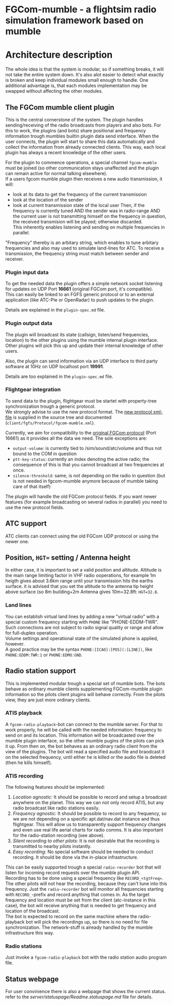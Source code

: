 FGCom-mumble - a flightsim radio simulation framework based on mumble
=====================================================================

Architecture description
========================
The whole idea is that the system is modular, so if something breaks, it will not take the entire system down.
It's also alot easier to detect what exactly is broken and keep individual modules small enough to handle.
One additional advantage is, that each modules implementation may be swapped without affecting the other modules.

The FGCom mumble client plugin
------------------------------
This is the central cornerstone of the system. The plugin handles sending/receiving of the radio broadcasts from players and also bots.
For this to work, the plugins (and bots) share positional and frequency information trough mumbles builtin plugin data send interface. When the user connects, the plugin will start to share this data automatically and collect the information from already connected clients. This way, each local plugin has always a recent knowledge of the other users.

For the plugin to commence operations, a special channel `fgcom-mumble` must be joined (so other communication stays unaffected and the plugin can remain active for normal talking elsewhere).  
If a users fgcom mumble plugin then receives a new audio transmission, it will:
- look at its data to get the frequency of the current transmission
- look at the location of the sender
- look at current transmission state of the local user
Then, if the frequency is currently tuned AND the sender was in radio-range AND the current user is not transmitting himself on the frequency in question, the received transmision will be played; otherwise discarded.  
This inherently enables listening and sending on multiple frequencies in parallel.

"Frequency" thereby is an arbitary string, which enables to tune arbitary frequencies and also may used to simulate land-lines for ATC. To receive a transmission, the frequency string must match between sender and receiver.

### Plugin input data
To get the needed data the plugin offers a simple network socket listening for updates on UDP Port **16661** (original FGCom port, it's compatible).  
This can easily be linked to an FGFS generic protocol or to an external application (like ATC-Pie or OpenRadar) to push updates to the plugin.

Details are explained in the `plugin-spec.md` file.

### Plugin output data
The plugin will broadcast its state (callsign, listen/send frequencies, location) to the other plugins using the mumble internal plugin interface. Other plugins will pick this up and update their internal knowledge of other users.

Also, the plugin can send information via an UDP interface to third party software at 10Hz on UDP localhost port **19991**.

Details are too explained in the `plugin-spec.md` file.


### Flightgear integration
To send data to the plugin, flightgear must be startet with property-tree synchronization trough a generic protocol.  
We strongly advise to use the new protocol format.
The [new protocol xml-file](client/fgfs/Protocol/fgcom-mumble.xml) is supplied in the source tree and documented (`client/fgfs/Protocol/fgcom-mumble.xml`).

Currently, we aim for compatibility to the [original FGCom protocol](https://sourceforge.net/p/flightgear/fgdata/ci/next/tree/Protocol/fgcom.xml) (Port 16661) as it provides all the data we need. The sole exceptions are:

 - `output-volume`: is currently tied to /sim/sound/atc/volume and thus not bound to the COM in question
 - `ptt-key-status`: currently an index denoting the active radio; the consequence of this is that you cannot broadcast at two frequencies at once.
 - `silence-threshold`: same, is not depending on the radio in question (but is not needed in fgcom-mumble anymore because of mumble taking care of that itself)

The plugin will handle the old FGCom protocol fields. If you want newer features (for example broadcasting on several radios in parallel) you need to use the new protocol fields.


ATC support
----------------------------
ATC clients can connect using the old FGCom UDP protocol or using the newer one.

## Position, `HGT=` setting / Antenna height
In either case, it is important to set a valid position and altitude. Altitude is the main range limiting factor in VHF radio ooperations, for example 1m heigth gives about 3.6km range until your transmission hits the earths surface. it is advised that you set the altitude to the antenna tip height above surface (so 8m building+2m Antenna gives 10m=32.8ft: `HGT=32.8`.

### Land lines
You can establish virtual land lines by adding a new "virtual radio" with a special custom frequency starting with `PHONE` like "PHONE-EDDM-TWR". Such connections are not subject to radio signal quality or range and allow for full-duplex operation.  
Volume settings and operational state of the simulated phone is applied, however.  
A good practice may be the syntax `PHONE:[ICAO]:[POS](:[LINE])`, like `PHONE:EDDM:TWR:1` or `PHONE:EDMO:GND`.


Radio station support
----------------------------
This is implemented modular trough a special set of mumble bots. The bots behave as ordinary mumble clients supplementing FGCom-mumble plugin information so the pilots client plugins will behave correctly. From the pilots view, they are just more ordinary clients.

### ATIS playback
A `fgcom-radio-playback`-bot can connect to the mumble server. For that to work properly, he will be called with the needed information: frequency to send on and its location. This information will be broadcasted over the mumble plugin interface, so the other mumble pugins of the pilots can pick it up. From then on, the bot behaves as an ordinary radio client from the view of the plugins.
The bot will read a specified audio file and braodcast it on the selected frequency, until either he is killed or the audio file is deleted (then he kills himself).

### ATIS recording
The following features should be implemented:

 1. *Location agnostic:* It should be possible to record and setup a broadcast anywhere on the planet. This way we can not only record ATIS, but any radio broadcast like radio stations easily.
 2. *Frequency agnostic:* It should be possible to record to any frequency, so we are not depending on a specific apt.dat/nav.dat instance and thus flightgear. This will allow us to transparently support frequency changes and even use real life aerial charts for radio comms. It is also important for the radio-station recording (see above).
 3. *Silent recording to other pilots:* It is not desirable that the recording is transmitted to nearby pilots instantly.
 4. *Easy recording:* No special software should be needed to conduct recording. It should be done via the in-place infrastructure.

This can be easily supported trough a special `radio-recorder` bot that will listen for incoming record requests over the mumble plugin API.  
Recording has to be done using a special frequency like `RECORD_<tgtFreq>`. The other pilots will not hear the recording, because they can't tune into this frequency. Just the `radio-recorder` bot will monitor all frequencies starting with `RECORD_`-prefix and record anything that comes in. As the target frequency and location must be set from the client (atc-instance in this case), the bot will receive anything that is needed to get frequency and location of the broadcast.  
The bot is expected to record on the same machine where the radio-playback bot will pick the recordings up, so there is no need for file synchronization. The network-stuff is already handled by the mumble infrastructure this way.

### Radio stations
Just invoke a `fgcom-radio-playback` bot with the radio station audio program file.


Status webpage
----------------------------
For user convinience there is also a webpage that shows the current status.  
refer to the *server/statuspage/Readme.statuspage.md* file for details.

